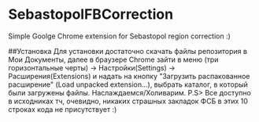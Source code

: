 # SebastopolFBCorrection
Simple Goolge Chrome extension for Sebastopol region correction :)

##Установка
Для установки достаточно скачать файлы репозитория в Мои Документы, далее в браузере Chrome зайти в меню (три горизонтальные черты) -> Настройки(Settings) -> Расширения(Extensions) 
и надать на кнопку "Загрузить распакованное расширение" (Load unpacked extension...), выбрать каталог, в который были загружены файлы.
Наслаждаемся/Холиварим.
P.S> Все доступно в исходниках тч, очевидно, никаких страшных закладок ФСБ в этих 10 строках кода не присутствует :)
